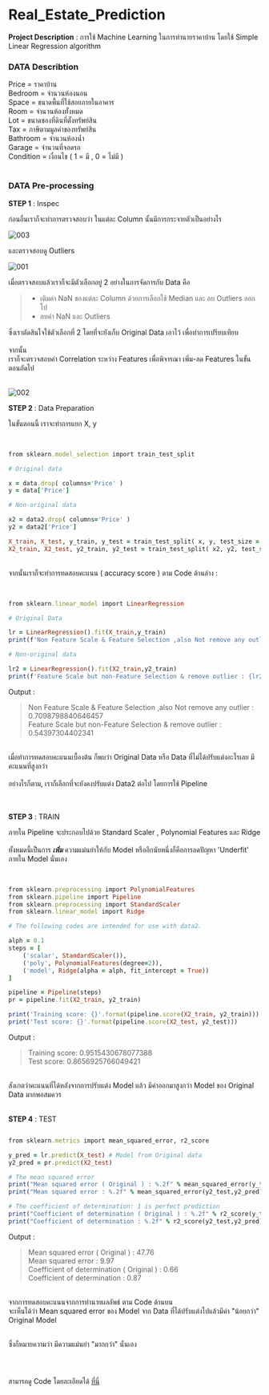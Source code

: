 # Real_Estate_Prediction
**Project Description** : การใช้ Machine Learning ในการทำนายราคาบ้าน โดยใช้ Simple Linear Regression algorithm

<h3>DATA Describtion</h3>
Price = ราคาบ้าน <br>
Bedroom = จำนวนห้องนอน <br>
Space = ขนาดพื้นที่ใช้สอยภายในอาคาร <br>
Room = จำนวนห้องทั้งหมด <br>
Lot = ขนาดของที่ดินที่ตั้งทรัพย์สิน <br>
Tax = ภาษีตามมูลค่าของทรัพย์สิน <br>
Bathroom = จำนวนห้องน้ำ <br>
Garage = จำนวนที่จอดรถ <br>
Condition = เงื่อนไข ( 1 = มี , 0 = ไม่มี ) <br>

# <h3>DATA Pre-processing</h3>

**STEP 1** : Inspec <br>

ก่อนอื่นเราก็จะทำการตรวจสอบว่า ในแต่ละ Column นั้นมีการกระจายตัวเป็นอย่างไร <br>

![003](https://user-images.githubusercontent.com/118663358/235354687-651b39d2-dbf7-4375-a308-024d970a57da.png)

และตรวจสอบดู Outliers

![001](https://user-images.githubusercontent.com/118663358/235354715-0409f4bf-89bc-48af-96a1-d5ea29fe5b7f.png)

เมื่อตรวจสอบแล้วเราก็จะมีตัวเลือกอยู่ 2 อย่างในการจัดการกับ Data คือ <br>
> - เติมค่า NaN ของแต่ละ Column ด้วยการเลือกใช้ Median และ ลบ Outliers ออกไป <br>
> - ลบค่า NaN และ Outliers <br>

ซึ่งเราตัดสินใจใช้ตัวเลือกที่ 2 โดยที่จะยังเก็บ Original Data เอาไว้ เพื่อทำการเปรียบเทียบ <br><br>
จากนั้น <br>
เราก็จะตรวจสอบค่า Correlation ระหว่าง Features เพื่อพิจารณา เพิ่ม-ลด Features ในขั้นตอนถัดไป <br><br>

![002](https://user-images.githubusercontent.com/118663358/235355358-93a2b8e7-4d0e-43d1-919e-b1cc404d062d.png)
<br>

**STEP 2** : Data Preparation <br>

ในขั้นตอนนี้ เราจะทำการแยก X, y <br><br>

```ruby

from sklearn.model_selection import train_test_split

# Original data

x = data.drop( columns='Price' )
y = data['Price']

# Non-original data

x2 = data2.drop( columns='Price' )
y2 = data2['Price']

X_train, X_test, y_train, y_test = train_test_split( x, y, test_size = 0.30, random_state = 42 )
X2_train, X2_test, y2_train, y2_test = train_test_split( x2, y2, test_size = 0.30, random_state = 42 )

```
<br>
จากนั้นเราก็จะทำการทดสอบคะแนน ( accuracy score ) ตาม Code ด้านล่าง : <br><br>

```ruby

from sklearn.linear_model import LinearRegression

# Original Data

lr = LinearRegression().fit(X_train,y_train)
print(f'Non Feature Scale & Feature Selection ,also Not remove any outlier : {lr.score(x,y)}')

# Non-original data

lr2 = LinearRegression().fit(X2_train,y2_train)
print(f'Feature Scale but non-Feature Selection & remove outlier : {lr2.score(x2,y2)}')

```

Output : <br>

> Non Feature Scale & Feature Selection ,also Not remove any outlier : 0.7098798840646457 <br>
> Feature Scale but non-Feature Selection & remove outlier : 0.54397304402341 <br>

<br>
เมื่อทำการทดสอบคะแนนเบื้องต้น ก็พบว่า Original Data หรือ Data ที่ไม่ได้ปรับแต่งอะไรเลย มีคะแนนที่สูงกว่า <br><br>
อย่างไรก็ตาม, เราก็เลือกที่จะยังคงปรับแต่ง Data2 ต่อไป โดยการใช้ Pipeline <br><br>
<br>

**STEP 3** : TRAIN <br>

ภายใน Pipeline จะประกอบไปด้วย Standard Scaler , Polynomial Features และ Ridge <br><br>
ทั้งหมดนี้เป็นการ ***เพิ่ม*** ความแม่นยำให้กับ Model หรืออีกนัยหนึ่งก็คือการลดปัญหา 'Underfit' ภายใน Model นั่นเอง <br><br>

```ruby

from sklearn.preprocessing import PolynomialFeatures
from sklearn.pipeline import Pipeline
from sklearn.preprocessing import StandardScaler
from sklearn.linear_model import Ridge

# The following codes are intended for use with data2.

alph = 0.1
steps = [
    ('scalar', StandardScaler()),
    ('poly', PolynomialFeatures(degree=2)),
    ('model', Ridge(alpha = alph, fit_intercept = True))
]

pipeline = Pipeline(steps)
pr = pipeline.fit(X2_train, y2_train)

print('Training score: {}'.format(pipeline.score(X2_train, y2_train)))
print('Test score: {}'.format(pipeline.score(X2_test, y2_test)))

```

Output : <br>

> Training score: 0.9515430678077388 <br>
> Test score: 0.8656925766049421 <br>

<br>
สังเกตว่าคะแนนที่ได้หลังจากการปรับแต่ง Model แล้ว มีค่าออกมาสูงกว่า Model ของ Original Data มากพอสมควร <br><br>

**STEP 4** : TEST

```ruby

from sklearn.metrics import mean_squared_error, r2_score

y_pred = lr.predict(X_test) # Model from Original data
y2_pred = pr.predict(X2_test)

# The mean squared error
print("Mean squared error ( Original ) : %.2f" % mean_squared_error(y_test,y_pred))
print("Mean squared error : %.2f" % mean_squared_error(y2_test,y2_pred))

# The coefficient of determination: 1 is perfect prediction
print("Coefficient of determination ( Original ) : %.2f" % r2_score(y_test,y_pred))
print("Coefficient of determination : %.2f" % r2_score(y2_test,y2_pred))

```

Output : <br>

> Mean squared error ( Original ) : 47.76 <br>
> Mean squared error : 9.97 <br>
> Coefficient of determination ( Original ) : 0.66 <br>
> Coefficient of determination : 0.87 <br>

<br>
จากการทดสอบคะแนนจากการทำนายผลลัพธ์ ตาม Code ด้านบน <br>
จะเห็นได้ว่า Mean squared error ของ Model จาก Data ที่ได้ปรับแต่งไปแล้วมีค่า "น้อยกว่า" Original Model <br><br>

ซึ่งก็หมายความว่า มีความแม่นยำ "มากกว่า" นั่นเอง

# 
<br>
สามารถดู Code โดยละเอียดได้ <a href="https://github.com/HikariJadeEmpire/Real_Estate_Prediction/blob/main/Fit_Linear.ipynb">ที่นี่</a>


